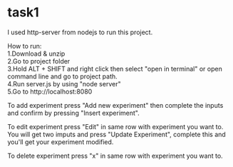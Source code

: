 # task1

I used http-server from nodejs to run this project.

How to run:<br/>
1.Download & unzip<br/>
2.Go to project folder<br/>
3.Hold ALT + SHIFT and right click then select "open in terminal" or open command line and go to project path.<br/>
4.Run server.js by using "node server"<br/>
5.Go to http://localhost:8080<br/>

To add experiment press "Add new experiment" then complete the inputs and confirm by pressing "Insert experiment".

To edit experiment press "Edit" in same row with experiment you want to. You will get two imputs and press "Update Experiment", complete this and you'll get your experiment modified.

To delete experiment press "x" in same row with experiment you want to.
